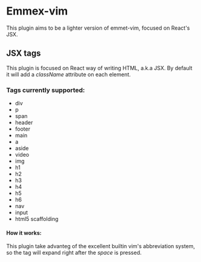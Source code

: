 # Emmex-vim

This plugin aims to be a lighter version of emmet-vim, focused on React's JSX.

## JSX tags

This plugin is focused on React way of writing HTML, a.k.a JSX. By default it will add a *className* attribute on each element.

### Tags currently supported:

  * div
  * p
  * span
  * header
  * footer
  * main
  * a
  * aside
  * video
  * img
  * h1
  * h2
  * h3
  * h4
  * h5
  * h6
  * nav
  * input
  * html5 scaffolding

#### How it works:

This plugin take advanteg of the excellent builtin vim's abbreviation system, so the tag will expand right after the *space* is pressed.
